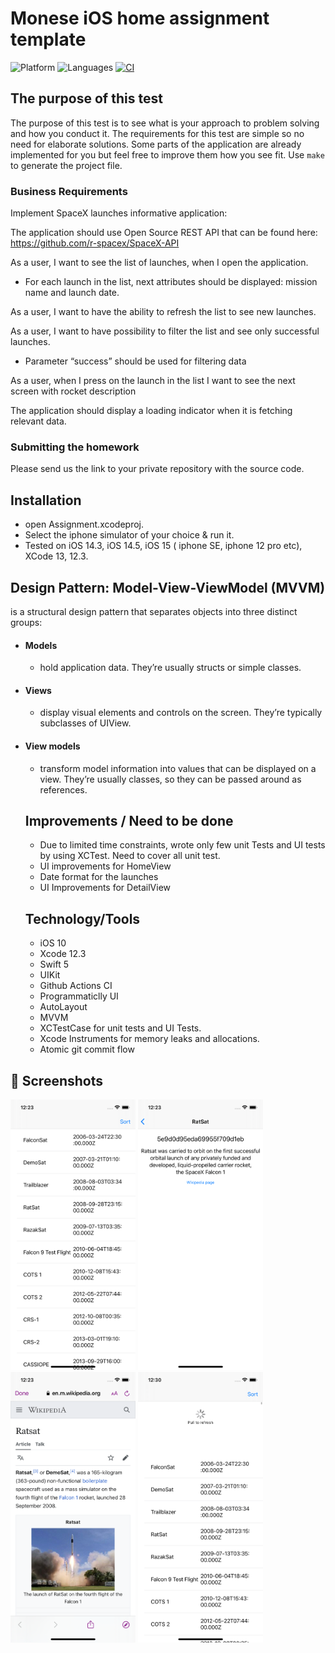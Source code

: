 Monese iOS home assignment template
==========
![Platform](https://img.shields.io/badge/Platform-iOS-orange.svg)
![Languages](https://img.shields.io/badge/Language-Swift-orange.svg)
[![CI](https://github.com/abdulrahim46/monese-ios-assignment-main/actions/workflows/CI.yml/badge.svg)](https://github.com/abdulrahim46/monese-ios-assignment-main/actions/workflows/CI.yml)

## The purpose of this test

The purpose of this test is to see what is your approach to problem solving and how you conduct it.
The requirements for this test are simple so no need for elaborate solutions.
Some parts of the application are already implemented for you but feel free to improve them how you see fit.
Use `make` to generate the project file.

### Business Requirements

Implement SpaceX launches informative application:

The application should use Open Source REST API that can be found here: https://github.com/r-spacex/SpaceX-API

As a user, I want to see the list of launches, when I open the application.
- For each launch in the list, next attributes should be displayed: mission name and launch date.

As a user, I want to have the ability to refresh the list to see new launches.

As a user, I want to have possibility to filter the list and see only successful launches.
- Parameter “success” should be used for filtering data

As a user, when I press on the launch in the list I want to see the next screen with rocket description

The application should display a loading indicator when it is fetching relevant data.

### Submitting the homework

Please send us the link to your private repository with the source code.

## Installation
- open Assignment.xcodeproj. 
- Select the iphone simulator of your choice & run it. 
- Tested on iOS 14.3, iOS 14.5, iOS 15 ( iphone SE, iphone 12 pro etc), XCode 13, 12.3.

## Design Pattern: Model-View-ViewModel (MVVM)
is a structural design pattern that separates objects into three distinct groups:
- #### Models 
  - hold application data. They’re usually structs or simple classes.
- #### Views 
  - display visual elements and controls on the screen. They’re typically subclasses of UIView.
- #### View models
  - transform model information into values that can be displayed on a view. They’re usually classes, so they can be passed around as references.
  
  ## Improvements / Need to be done
  - Due to limited time constraints, wrote only few unit Tests and UI tests by using XCTest. Need to cover all unit test.
  - UI improvements for HomeView
  - Date format for the launches
  - UI Improvements for DetailView
  
  ## Technology/Tools

  - iOS 10
  - Xcode 12.3
  - Swift 5
  - UIKit
  - Github Actions CI
  - Programmaticlly UI
  - AutoLayout
  - MVVM
  - XCTestCase for unit tests and UI Tests.
  - Xcode Instruments for memory leaks and allocations.
  - Atomic git commit flow

## 📱 Screenshots

<p float="left"> 
<img src="/Documentation/sim1.png" width="200">
<img src="/Documentation/sim2.png" width="200">
<img src="/Documentation/sim3.png" width="200">
<img src="/Documentation/sim4.png" width="200">
</p>

